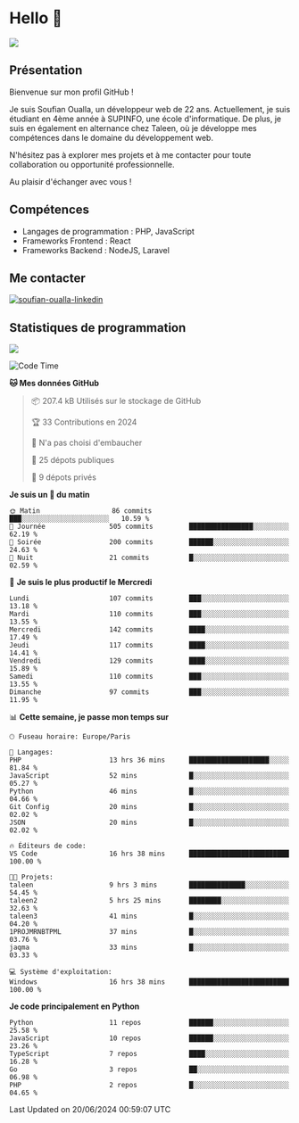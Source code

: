 # Hello 👋

![](https://komarev.com/ghpvc/?username=OSoufian&color=1a1b27)

## Présentation

Bienvenue sur mon profil GitHub !

Je suis Soufian Oualla, un développeur web de 22 ans. Actuellement, je suis étudiant en 4ème année à SUPINFO, une école d'informatique. De plus, je suis en également en alternance chez Taleen, où je développe mes compétences dans le domaine du développement web.

N'hésitez pas à explorer mes projets et à me contacter pour toute collaboration ou opportunité professionnelle.

Au plaisir d'échanger avec vous !

## Compétences

- Langages de programmation : PHP, JavaScript
- Frameworks Frontend : React
- Frameworks Backend : NodeJS, Laravel

## Me contacter

<p>
<a href="https://www.linkedin.com/in/soufian-oualla/" target="_blank"><img align="center" src="https://img.shields.io/badge/-LinkedIn-0077B5?style=for-the-badge&logo=Linkedin&logoColor=white" alt="soufian-oualla-linkedin"/></a>

## Statistiques de programmation

<a href="https://github-readme-stats.vercel.app/api/top-langs/?username=OSoufian&layout=compact">
  <img align="center" src="https://github-readme-stats.vercel.app/api/top-langs/?username=OSoufian&layout=compact"/>
</a>

<br />

<!--START_SECTION:waka-->
![Code Time](http://img.shields.io/badge/Code%20Time-78%20hrs%2052%20mins-blue)

**🐱 Mes données GitHub** 

> 📦 207.4 kB Utilisés sur le stockage de GitHub 
 > 
> 🏆 33 Contributions en 2024
 > 
> 🚫 N'a pas choisi d'embaucher
 > 
> 📜 25 dépots publiques 
 > 
> 🔑 9 dépots privés 
 > 
**Je suis un 🐤 du matin** 

```text
🌞 Matin                  86 commits          ███░░░░░░░░░░░░░░░░░░░░░░   10.59 % 
🌆 Journée                505 commits         ████████████████░░░░░░░░░   62.19 % 
🌃 Soirée                 200 commits         ██████░░░░░░░░░░░░░░░░░░░   24.63 % 
🌙 Nuit                   21 commits          █░░░░░░░░░░░░░░░░░░░░░░░░   02.59 % 
```
📅 **Je suis le plus productif le Mercredi** 

```text
Lundi                    107 commits         ███░░░░░░░░░░░░░░░░░░░░░░   13.18 % 
Mardi                    110 commits         ███░░░░░░░░░░░░░░░░░░░░░░   13.55 % 
Mercredi                 142 commits         ████░░░░░░░░░░░░░░░░░░░░░   17.49 % 
Jeudi                    117 commits         ████░░░░░░░░░░░░░░░░░░░░░   14.41 % 
Vendredi                 129 commits         ████░░░░░░░░░░░░░░░░░░░░░   15.89 % 
Samedi                   110 commits         ███░░░░░░░░░░░░░░░░░░░░░░   13.55 % 
Dimanche                 97 commits          ███░░░░░░░░░░░░░░░░░░░░░░   11.95 % 
```


📊 **Cette semaine, je passe mon temps sur** 

```text
🕑︎ Fuseau horaire: Europe/Paris

💬 Langages: 
PHP                      13 hrs 36 mins      ████████████████████░░░░░   81.84 % 
JavaScript               52 mins             █░░░░░░░░░░░░░░░░░░░░░░░░   05.27 % 
Python                   46 mins             █░░░░░░░░░░░░░░░░░░░░░░░░   04.66 % 
Git Config               20 mins             █░░░░░░░░░░░░░░░░░░░░░░░░   02.02 % 
JSON                     20 mins             █░░░░░░░░░░░░░░░░░░░░░░░░   02.02 % 

🔥 Éditeurs de code: 
VS Code                  16 hrs 38 mins      █████████████████████████   100.00 % 

🐱‍💻 Projets: 
taleen                   9 hrs 3 mins        ██████████████░░░░░░░░░░░   54.45 % 
taleen2                  5 hrs 25 mins       ████████░░░░░░░░░░░░░░░░░   32.63 % 
taleen3                  41 mins             █░░░░░░░░░░░░░░░░░░░░░░░░   04.20 % 
1PROJMRNBTPML            37 mins             █░░░░░░░░░░░░░░░░░░░░░░░░   03.76 % 
jaqma                    33 mins             █░░░░░░░░░░░░░░░░░░░░░░░░   03.33 % 

💻 Système d'exploitation: 
Windows                  16 hrs 38 mins      █████████████████████████   100.00 % 
```

**Je code principalement en Python** 

```text
Python                   11 repos            ██████░░░░░░░░░░░░░░░░░░░   25.58 % 
JavaScript               10 repos            ██████░░░░░░░░░░░░░░░░░░░   23.26 % 
TypeScript               7 repos             ████░░░░░░░░░░░░░░░░░░░░░   16.28 % 
Go                       3 repos             ██░░░░░░░░░░░░░░░░░░░░░░░   06.98 % 
PHP                      2 repos             █░░░░░░░░░░░░░░░░░░░░░░░░   04.65 % 
```




 Last Updated on 20/06/2024 00:59:07 UTC
<!--END_SECTION:waka-->
